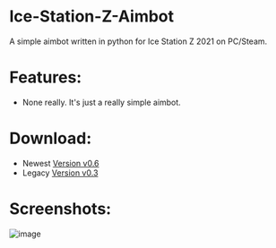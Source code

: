 # Ice-Station-Z-Aimbot
A simple aimbot written in python for Ice Station Z 2021 on PC/Steam.

# Features:
- None really. It's just a really simple aimbot.

# Download:
- Newest [Version v0.6](https://github.com/Cracko298/Ice-Station-Z-Aimbot/releases/download/v0.6.0-alpha-1/NEWEST-AIMBOT-VERSION.zip)
- Legacy [Version v0.3](https://github.com/Cracko298/Ice-Station-Z-Aimbot/releases/download/v0.6.0-alpha-1/LEGACY-AIMBOT-VERSION.zip)

# Screenshots:
![image](https://user-images.githubusercontent.com/78656905/200189457-c011d92a-d762-4e22-aa6c-b79876cded84.png)
